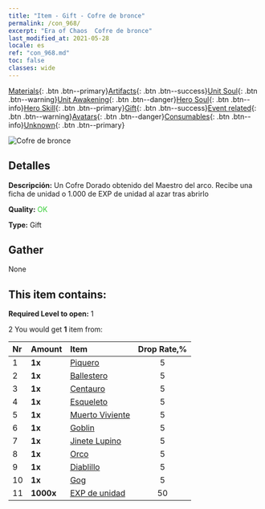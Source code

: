 ```yaml
---
title: "Item - Gift - Cofre de bronce"
permalink: /con_968/
excerpt: "Era of Chaos  Cofre de bronce"
last_modified_at: 2021-05-28
locale: es
ref: "con_968.md"
toc: false
classes: wide
---
```

 [Materials](/ItemsES/){: .btn .btn--primary}[Artifacts](/ItemsES/Artifacts/){: .btn .btn--success}[Unit Soul](/ItemsES/UnitSoul/){: .btn .btn--warning}[Unit Awakening](/ItemsES/UnitAwakening/){: .btn .btn--danger}[Hero Soul](/ItemsES/HeroSoul/){: .btn .btn--info}[Hero Skill](/ItemsES/HeroSkill/){: .btn .btn--primary}[Gift](/ItemsES/Gift/){: .btn .btn--success}[Event related](/ItemsES/Events/){: .btn .btn--warning}[Avatars](/ItemsES/Avatars/){: .btn .btn--danger}[Consumables](/ItemsES/Consumables/){: .btn .btn--info}[Unknown](/ItemsES/Unknown/){: .btn .btn--primary}

 ![Cofre de bronce](/images/t/i_50001.png)

## Detalles
 **Descripción:** Un Cofre Dorado obtenido del Maestro del arco. Recibe una ficha de unidad o 1.000 de EXP de unidad al azar tras abrirlo

 **Quality:** <span style="color: #32CD32">OK</span>

 **Type:** Gift

## Gather

  None

## This item contains:

 **Required Level to open:** 1

 2 You would get **1** item  from:

  | Nr | Amount |     Item    | Drop Rate,% |
  |:---|:-------|:------------|:---------:|
  | 1 |  **1x** | [Piquero](/ItemsES/unt_190/) | 5 | 
  | 2 |  **1x** | [Ballestero](/ItemsES/unt_191/) | 5 | 
  | 3 |  **1x** | [Centauro](/ItemsES/unt_199/) | 5 | 
  | 4 |  **1x** | [Esqueleto](/ItemsES/unt_208/) | 5 | 
  | 5 |  **1x** | [Muerto Viviente](/ItemsES/unt_209/) | 5 | 
  | 6 |  **1x** | [Goblin](/ItemsES/unt_217/) | 5 | 
  | 7 |  **1x** | [Jinete Lupino](/ItemsES/unt_218/) | 5 | 
  | 8 |  **1x** | [Orco](/ItemsES/unt_219/) | 5 | 
  | 9 |  **1x** | [Diablillo](/ItemsES/unt_226/) | 5 | 
  | 10 |  **1x** | [Gog](/ItemsES/unt_227/) | 5 | 
  | 11 |  **1000x** | [EXP de unidad](/ItemsES/con_902/) | 50 | 
